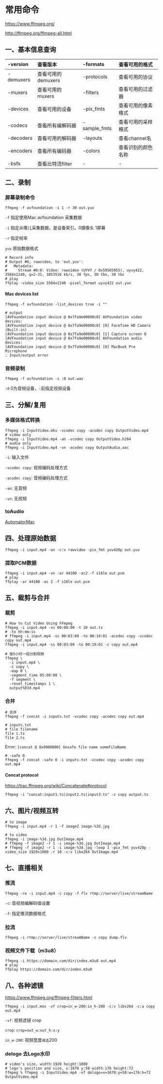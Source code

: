 # 常用命令

https://www.ffmpeg.org/

http://ffmpeg.org/ffmpeg-all.html

## 一、基本信息查询

|-version|查看版本|-formats|查看可用的格式|
|:--|:--|:--|:--|
|-demuxers|查看可用的demuxers|-protocols|查看可用的协议|
|-muxers|查看可用的muxers|-filters|查看可用的过滤器|
|-devices|查看可用的设备|-pix_fmts|查看可用的像素格式|
|-codecs|查看所有编解码器|-sample_fmts|查看可用的采样格式|
|-decoders|查看可用的解码器|-layouts|查看channel名|
|-encoders|查看所有编码器|-colors|查看识别的颜色名称|
|-bsfs|查看比特流filter|-|-|

## 二、录制

### 屏幕录制命令

```shell
ffmpeg -f avfoundation -i 1 -r 30 out.yuv
```

`-f` 指定使用Mac avfoundation 采集数据

`-i` 指定从哪儿采集数据，是设备索引。0摄像头 1屏幕

`-r` 指定帧率

`yuv` 原始数据格式

```shell
# Record info
# Output #0, rawvideo, to 'out.yuv':
#   Metadata:
#     Stream #0:0: Video: rawvideo (UYVY / 0x59565955), uyvy422, 3584x2240, q=2-31, 3853516 kb/s, 30 fps, 30 tbn, 30 tbc
# play
ffplay -video_size 3584x2240 -pixel_format uyvy422 out.yuv
```

#### Mac devices list

```shell
ffmpeg -f avfoundation -list_devices true -i ""
```

```shell
# output
[AVFoundation input device @ 0x7fa9e00000c0] AVFoundation video devices:
[AVFoundation input device @ 0x7fa9e00000c0] [0] FaceTime HD Camera (Built-in)
[AVFoundation input device @ 0x7fa9e00000c0] [1] Capture screen 0
[AVFoundation input device @ 0x7fa9e00000c0] AVFoundation audio devices:
[AVFoundation input device @ 0x7fa9e00000c0] [0] MacBook Pro Microphone
: Input/output error
```

### 音频录制

```shell
ffmpeg -f avfoundation -i :0 out.wav
```

`:0` 0为音频设备，`:`前指定视频设备

## 三、分解/复用

### 多媒体格式转换

```shell
ffmpeg -i InputVideo.mkv -vcodec copy -acodec copy OutputVideo.mp4
# video only
ffmpeg -i InputVideo.mp4 -an -vcodec copy OutputVideo.h264
# audio only
ffmpeg -i InputVideo.mp4 -vn -acodec copy OutputAudio.aac
```

`-i`: 输入文件

`-vcodec copy`: 视频编码处理方式

`-acodec copy`: 音频编码处理方式

`-an`: 无音频

`-vn`: 无视频

### toAudio

[AutomatorMac](./AutomatorMac.md)

## 四、处理原始数据

```shell
ffmpeg -i input.mp4 -an -c:v rawvideo -pix_fmt yuv420p out.yuv
```

### 提取PCM数据

```shell
ffmpeg -i input.mp4 -vn -ar 44100 -ac2 -f s16le out.pcm
# play
ffplay -ar 44100 -ac 2 -f s16le out.pcm
```

## 五、裁剪与合并

### 裁剪

```shell
# How to Cut Video Using FFmpeg
ffmpeg -i input.mp4 -ss 00:00:00 -t 10 out.ts
# -to hh:mm:ss
# ffmpeg -i input.mp4 -ss 00:03:09 -to 00:19:01 -acodec copy -vcodec copy out.mp4
ffmpeg -i input.mp4 -ss 00:03:09 -to 00:19:01 -c copy out.mp4
```

```shell
# 按5小时一段分割视频
ffmpeg \
  -i input.mp4 \
  -c copy \
  -map 0 \
  -segment_time 05:00:00 \
  -f segment \
  -reset_timestamps 1 \
  output%03d.mp4
```

### 合并
```shell
# 合并
ffmpeg -f concat -i inputs.txt -vcodec copy -acodec copy out.mp4
```

```text
# inputs.txt
# file filename
file 1.ts
file 2.ts
```

Error: `[concat @ 0x0000000] Unsafe file name someFileName`

```shell
# -safe 0
ffmpeg -f concat -safe 0 -i inputs.txt -vcodec copy -acodec copy out.mp4
```

#### Concat protocol

https://trac.ffmpeg.org/wiki/Concatenate#protocol

```shell
ffmpeg -i "concat:input1.ts|input2.ts|input3.ts" -c copy output.ts
```



## 六、图片/视频互转

```shell
# to image
ffmpeg -i input.mp4 -r 1 -f image2 image-%3d.jpg
```

```shell
# to video
ffmpeg -i image-%3d.jpg OutImage.mp4
# ffmpeg -f image2 -r 1 -i image-%3d.jpg OutImage.mp4
# ffmpeg -f image2 -r 1 -i image-%3d.jpg -loop 1 -pix_fmt yuv420p -video_size 1920x1080 -r 10 -c:v libx264 OutImage.mp4
```

## 七、直播相关

### 推流

```shell
ffmpeg -re -i input.mp4 -c copy -f flv rtmp://server/live/streamName
```

`-c`: 音视频编解码值设置

`-f`: 指定推流数据格式


### 拉流

```shell
ffmpeg -i rtmp://server/live/streamName -c copy dump.flv
```

### 视频文件下载（m3u8）

```shell
ffmpeg -i https://domain.com/dir/index.m3u8 out.mp4
# play
ffplay https://domain.com/dir/index.m3u8
```

## 八、各种滤镜

https://www.ffmpeg.org/ffmpeg-filters.html

```shell
ffmpeg -i input.mov -vf crop=in_w-200:in_h-200 -c:v libx264 -c:a copy out.mp4
```

`-vf`: 视频滤镜 crop

`crop`: `crop=out_w:out_h:x:y`

`in_w-200`: 视频宽度`减去`200

### delogo 去Logo水印

```shell
# video's size, width:1920 height:1080
# logo's position and size, x:1670 y:50 width:176 height:72
ffmpeg % ffmpeg -i InputVideo.mp4 -vf delogo=x=1670:y=50:w=176:h=72 OutputVideo.mp4
```

